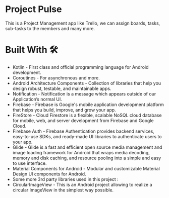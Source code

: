 # Project Pulse 
This is a Project Management app like Trello, we can assign boards, tasks, sub-tasks to the members and many more.
# Built With 🛠
* Kotlin - First class and official programming language for Android development.<br>
* Coroutines - For asynchronous and more.<br>
* Android Architecture Components - Collection of libraries that help you design robust, testable, and maintainable apps.<br>
* Notification - Notification is a message which appears outside of our Application’s normal UI.<br>
* Firebase - Firebase is Google's mobile application development platform that helps you build, improve, and grow your app.<br>
* FireStore - Cloud Firestore is a flexible, scalable NoSQL cloud database for mobile, web, and server development from Firebase and Google Cloud.<br>
* Firebase Auth - Firebase Authentication provides backend services, easy-to-use SDKs, and ready-made UI libraries to authenticate users to your app.<br>
* Glide - Glide is a fast and efficient open source media management and image loading framework for Android that wraps media decoding, memory and disk caching, and resource pooling into a simple and easy to use interface.<br>
* Material Components for Android - Modular and customizable Material Design UI components for Android.<br>
* Some more 3rd party libraries used in this project :<br>
* CircularImageView - This is an Android project allowing to realize a circular ImageView in the simplest way possible.<br>

